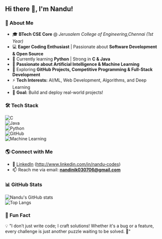 ## Hi there 👋, I'm Nandu!

### 🚀 About Me  
- 🎓 **BTech CSE Core** @ *Jerusalem College of Engineering,Chennai (1st Year)*  
- 💻 **Eager Coding Enthusiast** | Passionate about **Software Development & Open Source**  
- 🌱 Currently learning **Python** | Strong in **C & Java**  
- 🤖 **Passionate about Artificial Intelligence & Machine Learning**  
- 🔭 Exploring **GitHub Projects, Competitive Programming & Full-Stack Development**  
- ⚡ **Tech Interests:** AI/ML, Web Development, Algorithms, and Deep Learning  
- 🎯 **Goal:** Build and deploy real-world projects!  

### 🛠️ Tech Stack  
![C](https://img.shields.io/badge/-C-00599C?style=flat&logo=c&logoColor=white)  
![Java](https://img.shields.io/badge/-Java-007396?style=flat&logo=java&logoColor=white)  
![Python](https://img.shields.io/badge/-Python-3776AB?style=flat&logo=python&logoColor=white)  
![GitHub](https://img.shields.io/badge/-GitHub-181717?style=flat&logo=github&logoColor=white)  
![Machine Learning](https://img.shields.io/badge/-Machine%20Learning-10217D?style=flat&logo=scikit-learn&logoColor=white)  

### 🌎 Connect with Me  
- 🔗 [LinkedIn](#) (http://www.linkedin.com/in/nandu-codes)   
- 📫 Reach me via email: **nandinik030706@gmail.com**  

### 📊 GitHub Stats  
![Nandu's GitHub stats](https://github-readme-stats.vercel.app/api?username=Nandu-Codes&show_icons=true&theme=tokyonight)  
![Top Langs](https://github-readme-stats.vercel.app/api/top-langs/?username=Nandu-Codes&layout=compact&theme=tokyonight)  

### 🚀 Fun Fact  
💡 "I don’t just write code; I craft solutions! Whether it's a bug or a feature, every challenge is just another puzzle waiting to be solved. 🚀"  
